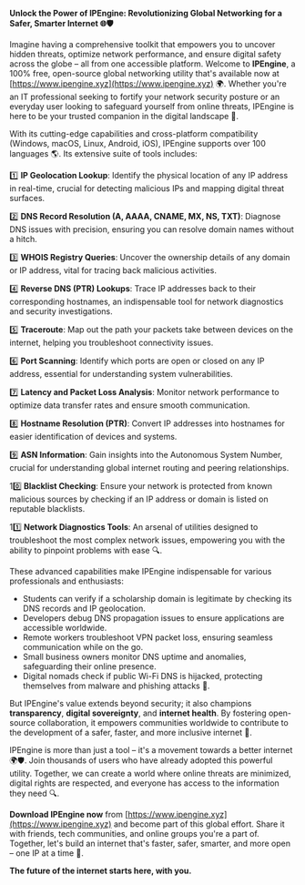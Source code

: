 **Unlock the Power of IPEngine: Revolutionizing Global Networking for a Safer, Smarter Internet 🌐🛡️**

Imagine having a comprehensive toolkit that empowers you to uncover hidden threats, optimize network performance, and ensure digital safety across the globe – all from one accessible platform. Welcome to **IPEngine**, a 100% free, open-source global networking utility that's available now at [https://www.ipengine.xyz](https://www.ipengine.xyz) 🌍. Whether you're an IT professional seeking to fortify your network security posture or an everyday user looking to safeguard yourself from online threats, IPEngine is here to be your trusted companion in the digital landscape 🔐.

With its cutting-edge capabilities and cross-platform compatibility (Windows, macOS, Linux, Android, iOS), IPEngine supports over 100 languages 🌎. Its extensive suite of tools includes:

1️⃣ **IP Geolocation Lookup**: Identify the physical location of any IP address in real-time, crucial for detecting malicious IPs and mapping digital threat surfaces.

2️⃣ **DNS Record Resolution (A, AAAA, CNAME, MX, NS, TXT)**: Diagnose DNS issues with precision, ensuring you can resolve domain names without a hitch.

3️⃣ **WHOIS Registry Queries**: Uncover the ownership details of any domain or IP address, vital for tracing back malicious activities.

4️⃣ **Reverse DNS (PTR) Lookups**: Trace IP addresses back to their corresponding hostnames, an indispensable tool for network diagnostics and security investigations.

5️⃣ **Traceroute**: Map out the path your packets take between devices on the internet, helping you troubleshoot connectivity issues.

6️⃣ **Port Scanning**: Identify which ports are open or closed on any IP address, essential for understanding system vulnerabilities.

7️⃣ **Latency and Packet Loss Analysis**: Monitor network performance to optimize data transfer rates and ensure smooth communication.

8️⃣ **Hostname Resolution (PTR)**: Convert IP addresses into hostnames for easier identification of devices and systems.

9️⃣ **ASN Information**: Gain insights into the Autonomous System Number, crucial for understanding global internet routing and peering relationships.

10️⃣ **Blacklist Checking**: Ensure your network is protected from known malicious sources by checking if an IP address or domain is listed on reputable blacklists.

11️⃣ **Network Diagnostics Tools**: An arsenal of utilities designed to troubleshoot the most complex network issues, empowering you with the ability to pinpoint problems with ease 🔍.

These advanced capabilities make IPEngine indispensable for various professionals and enthusiasts:

- Students can verify if a scholarship domain is legitimate by checking its DNS records and IP geolocation.
- Developers debug DNS propagation issues to ensure applications are accessible worldwide.
- Remote workers troubleshoot VPN packet loss, ensuring seamless communication while on the go.
- Small business owners monitor DNS uptime and anomalies, safeguarding their online presence.
- Digital nomads check if public Wi-Fi DNS is hijacked, protecting themselves from malware and phishing attacks 🚀.

But IPEngine's value extends beyond security; it also champions **transparency**, **digital sovereignty**, and **internet health**. By fostering open-source collaboration, it empowers communities worldwide to contribute to the development of a safer, faster, and more inclusive internet 🔐.

IPEngine is more than just a tool – it's a movement towards a better internet 🌍🛡️. Join thousands of users who have already adopted this powerful utility. Together, we can create a world where online threats are minimized, digital rights are respected, and everyone has access to the information they need 🔍.

**Download IPEngine now** from [https://www.ipengine.xyz](https://www.ipengine.xyz) and become part of this global effort. Share it with friends, tech communities, and online groups you're a part of. Together, let's build an internet that's faster, safer, smarter, and more open – one IP at a time 🚀.

**The future of the internet starts here, with you.**